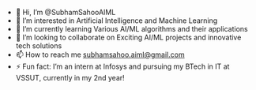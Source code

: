 - 👋 Hi, I’m @SubhamSahooAIML
- 👀 I’m interested in Artificial Intelligence and Machine Learning
- 🌱 I’m currently learning Various AI/ML algorithms and their applications
- 💞️ I’m looking to collaborate on Exciting AI/ML projects and innovative tech solutions
- 📫 How to reach me subhamsahoo.aiml@gmail.com
- ⚡ Fun fact: I’m an intern at Infosys and pursuing my BTech in IT at VSSUT, currently in my 2nd year!

<!---
SubhamSahooAIML/SubhamSahooAIML is a ✨ special ✨ repository because its `README.md` (this file) appears on your GitHub profile.
You can click the Preview link to take a look at your changes.
--->
